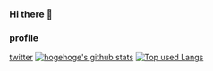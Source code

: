 ### Hi there 👋

<!--
**shu421/shu421** is a ✨ _special_ ✨ repository because its `README.md` (this file) appears on your GitHub profile.

Here are some ideas to get you started:

- 🔭 I’m currently working on ...
- 🌱 I’m currently learning ...
- 👯 I’m looking to collaborate on ...
- 🤔 I’m looking for help with ...
- 💬 Ask me about ...
- 📫 How to reach me: ...
- 😄 Pronouns: ...
- ⚡ Fun fact: ...
-->
### profile
[twitter](https://twitter.com/shu421_)
[![hogehoge's github stats](https://github-readme-stats.vercel.app/api?username=shu421&hide=contribs&count_private=true&show_icons=true&theme=tokyonight)](https://github.com/shu421/)
[![Top used Langs](https://github-readme-stats.vercel.app/api/top-langs/?username=shu421&layout=compact&theme=tokyonight)](https://github.com/shu421/)

